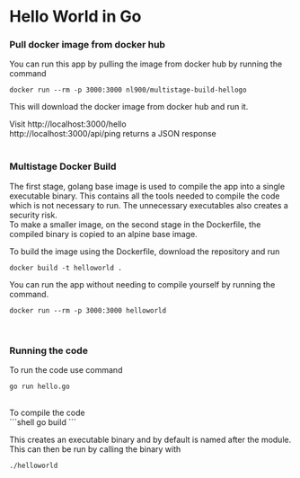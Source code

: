 # Hello World in Go

### Pull docker image from docker hub </br>
You can run this app by pulling the image from docker hub by running the command
```shell
docker run --rm -p 3000:3000 nl900/multistage-build-hellogo
```
This will download the docker image from docker hub and run it. </br>

Visit http://localhost:3000/hello </br>
http://localhost:3000/api/ping returns a JSON response</br>
</br>

### Multistage Docker Build </br>
The first stage, golang base image is used to compile the app into a single executable binary. This contains all the tools needed to compile the code which is not necessary to run.  The unnecessary executables also creates a security risk.</br>
To make a smaller image, on the second stage in the Dockerfile, the compiled binary is copied to an alpine base image. </br>

To build the image using the Dockerfile, download the repository and run </br>
```shell
docker build -t helloworld .
```
You can run the app without needing to compile yourself by running the command.

```shell
docker run --rm -p 3000:3000 helloworld
```
</br>

### Running the code </br>

To run the code use command </br>
```shell
go run hello.go
```
</br>
To compile the code </br>
```shell
go build
```

This creates an executable binary and by default is named after the module. This can then be run by calling the binary with

```shell
./helloworld
```





